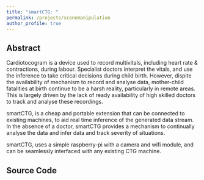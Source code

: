 ```yaml
---
title: "smartCTG: "
permalink: /projects/scenemanipulation
author_profile: true
---
```


## Abstract

Cardiotocogram is a device used to record multivitals, including heart rate & contractions, during labour. Specialist doctors interpret the vitals, and use the inference to take critical decisions during child birth. However, dispite the availability of mechanism to record and analyse data, mother-child fatalities at birth continue to be a harsh reality, particularly in remote areas. This is largely driven by the lack of ready availability of high skilled doctors to track and analyse these recordings.<br>

smartCTG, is a cheap and portable extension that can be connected to existing machines, to aid real time inference of the generated data stream. In the absence of a doctor, smartCTG provides a mechanism to continually analyse the data and infer data and track severity of situations.<br>

smartCTG, uses a simple raspberry-pi with a camera and wifi module, and can be seamlessly interfaced with any existing CTG machine.

## Source Code
